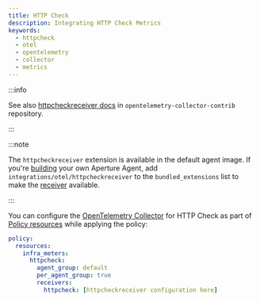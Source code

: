 ```yaml
---
title: HTTP Check
description: Integrating HTTP Check Metrics
keywords:
  - httpcheck
  - otel
  - opentelemetry
  - collector
  - metrics
---
```


:::info

See also [httpcheckreceiver docs][receiver] in `opentelemetry-collector-contrib`
repository.

:::

:::note

The `httpcheckreceiver` extension is available in the default agent image. If
you're [building][build] your own Aperture Agent, add
`integrations/otel/httpcheckreceiver` to the `bundled_extensions` list to make
the [receiver][receiver] available.

:::

You can configure the [OpenTelemetry Collector][opentelemetry-collector] for
HTTP Check as part of [Policy resources][policy-resources] while applying the
policy:

```yaml
policy:
  resources:
    infra_meters:
      httpcheck:
        agent_group: default
        per_agent_group: true
        receivers:
          httpcheck: [httpcheckreceiver configuration here]
```

[build]: /reference/aperture-cli/aperturectl/build/agent/agent.md
[receiver]:
  https://github.com/open-telemetry/opentelemetry-collector-contrib/tree/main/receiver/httpcheckreceiver
[opentelemetry-collector]: /reference/configuration/spec.md#telemetry-collector
[policy-resources]: /reference/configuration/spec.md#resources
